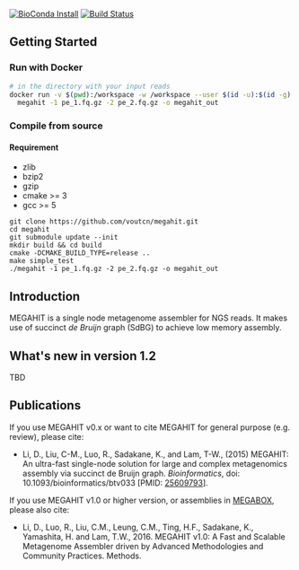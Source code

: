 [![BioConda Install](https://img.shields.io/conda/dn/bioconda/megahit.svg?style=flag&label=BioConda%20install)](https://anaconda.org/bioconda/megahit)
[![Build Status](https://travis-ci.org/voutcn/megahit.svg?branch=master)](https://travis-ci.org/voutcn/megahit)

## Getting Started

### Run with Docker
```bash
# in the directory with your input reads
docker run -v $(pwd):/workspace -w /workspace --user $(id -u):$(id -g) vout/megahit \
  megahit -1 pe_1.fq.gz -2 pe_2.fq.gz -o megahit_out
```


### Compile from source
#### Requirement
- zlib
- bzip2
- gzip
- cmake >= 3
- gcc >= 5

```
git clone https://github.com/voutcn/megahit.git
cd megahit
git submodule update --init
mkdir build && cd build
cmake -DCMAKE_BUILD_TYPE=release ..
make simple_test
./megahit -1 pe_1.fq.gz -2 pe_2.fq.gz -o megahit_out
```

## Introduction
MEGAHIT is a single node metagenome assembler for NGS reads. It makes use of succinct *de Bruijn* graph (SdBG) to achieve low memory assembly.

## What's new in version 1.2
TBD

## Publications
If you use MEGAHIT v0.x or want to cite MEGAHIT for general purpose (e.g. review), please cite:
- Li, D., Liu, C-M., Luo, R., Sadakane, K., and Lam, T-W., (2015) MEGAHIT: An ultra-fast single-node solution for large and complex metagenomics assembly via succinct de Bruijn graph. *Bioinformatics*, doi: 10.1093/bioinformatics/btv033 [PMID: [25609793](http://www.ncbi.nlm.nih.gov/pubmed/25609793)].

If you use MEGAHIT v1.0 or higher version, or assemblies in [MEGABOX](http://hku-bal.github.io/megabox/), please also cite:
- Li, D., Luo, R., Liu, C.M., Leung, C.M., Ting, H.F., Sadakane, K., Yamashita, H. and Lam, T.W., 2016. MEGAHIT v1.0: A Fast and Scalable Metagenome Assembler driven by Advanced Methodologies and Community Practices. Methods.
